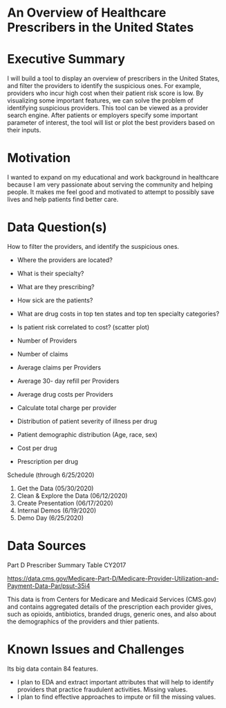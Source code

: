 # An Overview of Healthcare Prescribers in the United States 

# Executive Summary
I will build a tool to display an overview of prescribers in the United States, and filter the providers to identify the suspicious ones. For example, providers who incur high cost when their patient risk score is low. By visualizing some important features, we can solve the problem of identifying suspicious providers. This tool can be viewed as a provider search engine. After patients or employers specify some important parameter of interest, the tool will list or plot the best providers based on their inputs.

 # Motivation
I wanted to expand on my educational and work background in healthcare because I am very passionate about serving the community and helping people. It makes me feel good and motivated to attempt to possibly save lives and help patients find better care.

# Data Question(s)
How to filter the providers, and identify the suspicious ones.

- Where the providers are located?
- What is their specialty?
- What are they prescribing?  
- How sick are the patients?
- What are drug costs in top ten states and top ten specialty categories?
- Is patient risk correlated to cost? (scatter plot)

- Number of Providers 
- Number of claims 
- Average claims per Providers 
- Average 30- day refill per Providers 
- Average drug costs per Providers 

- Calculate total charge per provider
- Distribution of patient severity of illness per drug
- Patient demographic distribution (Age, race, sex)
- Cost per drug
- Prescription per drug

Schedule (through 6/25/2020)
1.	Get the Data (05/30/2020)
2.	Clean & Explore the Data (06/12/2020)
3.	Create Presentation  (06/17/2020)
4.	Internal Demos (6/19/2020)
5.	Demo Day (6/25/2020)

# Data Sources
Part D Prescriber Summary Table CY2017 

https://data.cms.gov/Medicare-Part-D/Medicare-Provider-Utilization-and-Payment-Data-Par/psut-35i4 

This data is from Centers for Medicare and Medicaid Services (CMS.gov) and contains aggregated details of the prescription each provider gives, such as opioids, antibiotics, branded drugs, generic ones, and also about the demographics of the providers and thier patients.

# Known Issues and Challenges
Its big data contain 84 features.
- I plan to EDA and extract important attributes that will help to identify providers that practice fraudulent activities.
Missing values.
- I plan to find effective approaches to impute or fill the missing values.
